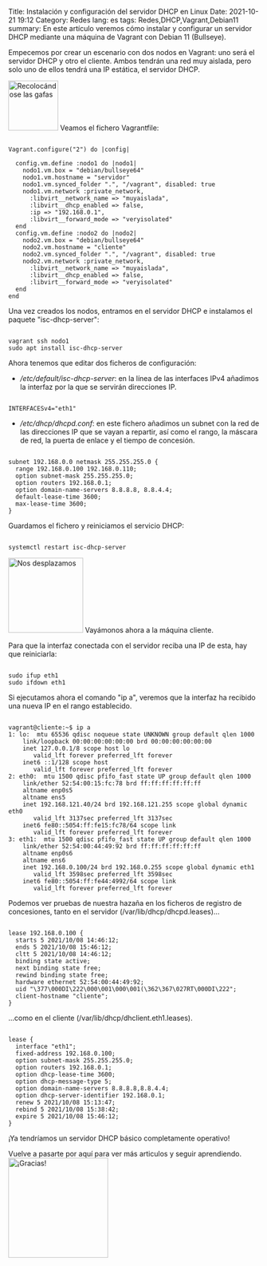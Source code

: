 Title: Instalación y configuración del servidor DHCP en Linux
Date: 2021-10-21 19:12
Category: Redes
lang: es
tags: Redes,DHCP,Vagrant,Debian11
summary: En este artículo veremos cómo instalar y configurar un servidor DHCP mediante una máquina de Vagrant con Debian 11 (Bullseye).

Empecemos por crear un escenario con dos nodos en Vagrant: uno será el servidor DHCP y otro el cliente. Ambos tendrán una red muy aislada, pero solo uno de ellos tendrá una IP estática, el servidor DHCP.

<img src="{static}/images/perspicaz.png" alt="Recolocándose las gafas" width="100"/>
Veamos el fichero Vagrantfile:

<pre><code class="ruby">
Vagrant.configure("2") do |config|

  config.vm.define :nodo1 do |nodo1|
    nodo1.vm.box = "debian/bullseye64" 
    nodo1.vm.hostname = "servidor" 
    nodo1.vm.synced_folder ".", "/vagrant", disabled: true
    nodo1.vm.network :private_network,
      :libvirt__network_name => "muyaislada",
      :libvirt__dhcp_enabled => false,
      :ip => "192.168.0.1",
      :libvirt__forward_mode => "veryisolated" 
  end
  config.vm.define :nodo2 do |nodo2|
    nodo2.vm.box = "debian/bullseye64" 
    nodo2.vm.hostname = "cliente" 
    nodo2.vm.synced_folder ".", "/vagrant", disabled: true
    nodo2.vm.network :private_network,
      :libvirt__network_name => "muyaislada",
      :libvirt__dhcp_enabled => false,
      :libvirt__forward_mode => "veryisolated" 
  end
end
</code></pre>

Una vez creados los nodos, entramos en el servidor DHCP e instalamos el paquete "isc-dhcp-server":
<pre><code class="shell">
vagrant ssh nodo1
sudo apt install isc-dhcp-server
</code></pre>

Ahora tenemos que editar dos ficheros de configuración:

* _/etc/default/isc-dhcp-server_: en la línea de las interfaces IPv4 añadimos la interfaz por la que se servirán direcciones IP.
<pre><code class="shell">
INTERFACESv4="eth1"
</code></pre>

* _/etc/dhcp/dhcpd.conf_: en este fichero añadimos un subnet con la red de las direcciones IP que se vayan a repartir, así como el rango, la máscara de red, la puerta de enlace y el tiempo de concesión.
<pre><code class="shell">
subnet 192.168.0.0 netmask 255.255.255.0 {
  range 192.168.0.100 192.168.0.110;
  option subnet-mask 255.255.255.0;
  option routers 192.168.0.1;
  option domain-name-servers 8.8.8.8, 8.8.4.4;
  default-lease-time 3600;
  max-lease-time 3600;
}
</code></pre>

Guardamos el fichero y reiniciamos el servicio DHCP:
<pre><code class="shell">
systemctl restart isc-dhcp-server
</code></pre>

<img src="{static}/images/corriendo.png" alt="Nos desplazamos" width="150"/>
Vayámonos ahora a la máquina cliente.

Para que la interfaz conectada con el servidor reciba una IP de esta, hay que reiniciarla:
<pre><code class="shell">
sudo ifup eth1
sudo ifdown eth1
</code></pre>

Si ejecutamos ahora el comando "ip a", veremos que la interfaz ha recibido una nueva IP en el rango establecido.
<pre><code class="shell">
vagrant@cliente:~$ ip a
1: lo: <LOOPBACK,UP,LOWER_UP> mtu 65536 qdisc noqueue state UNKNOWN group default qlen 1000
    link/loopback 00:00:00:00:00:00 brd 00:00:00:00:00:00
    inet 127.0.0.1/8 scope host lo
       valid_lft forever preferred_lft forever
    inet6 ::1/128 scope host 
       valid_lft forever preferred_lft forever
2: eth0: <BROADCAST,MULTICAST,UP,LOWER_UP> mtu 1500 qdisc pfifo_fast state UP group default qlen 1000
    link/ether 52:54:00:15:fc:78 brd ff:ff:ff:ff:ff:ff
    altname enp0s5
    altname ens5
    inet 192.168.121.40/24 brd 192.168.121.255 scope global dynamic eth0
       valid_lft 3137sec preferred_lft 3137sec
    inet6 fe80::5054:ff:fe15:fc78/64 scope link 
       valid_lft forever preferred_lft forever
3: eth1: <BROADCAST,MULTICAST,UP,LOWER_UP> mtu 1500 qdisc pfifo_fast state UP group default qlen 1000
    link/ether 52:54:00:44:49:92 brd ff:ff:ff:ff:ff:ff
    altname enp0s6
    altname ens6
    inet 192.168.0.100/24 brd 192.168.0.255 scope global dynamic eth1
       valid_lft 3598sec preferred_lft 3598sec
    inet6 fe80::5054:ff:fe44:4992/64 scope link 
       valid_lft forever preferred_lft forever
</code></pre>

Podemos ver pruebas de nuestra hazaña en los ficheros de registro de concesiones, tanto en el servidor (/var/lib/dhcp/dhcpd.leases)...
<pre><code class="shell">
lease 192.168.0.100 {
  starts 5 2021/10/08 14:46:12;
  ends 5 2021/10/08 15:46:12;
  cltt 5 2021/10/08 14:46:12;
  binding state active;
  next binding state free;
  rewind binding state free;
  hardware ethernet 52:54:00:44:49:92;
  uid "\377\000DI\222\000\001\000\001(\362\367\027RT\000DI\222";
  client-hostname "cliente";
}
</code></pre>

...como en el cliente (/var/lib/dhcp/dhclient.eth1.leases).
<pre><code class="shell">
lease {
  interface "eth1";
  fixed-address 192.168.0.100;
  option subnet-mask 255.255.255.0;
  option routers 192.168.0.1;
  option dhcp-lease-time 3600;
  option dhcp-message-type 5;
  option domain-name-servers 8.8.8.8,8.8.4.4;
  option dhcp-server-identifier 192.168.0.1;
  renew 5 2021/10/08 15:13:47;
  rebind 5 2021/10/08 15:38:42;
  expire 5 2021/10/08 15:46:12;
}
</code></pre>

¡Ya tendríamos un servidor DHCP básico completamente operativo!

Vuelve a pasarte por aquí para ver más articulos y seguir aprendiendo.
<img src="{static}/images/gracias.png" alt="¡Gracias!" width="200"/>
